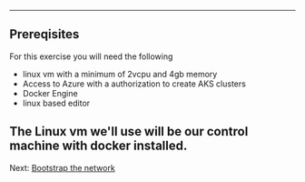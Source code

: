 

---

## Prereqisites
For this exercise you will need the following
- linux vm with a minimum of 2vcpu and 4gb memory
- Access to Azure with a authorization to create AKS clusters
- Docker Engine
- linux based editor

The Linux vm we'll use will be our control machine with docker installed.
---
 Next: [Bootstrap the network](01-bootstrap-the-network.md)